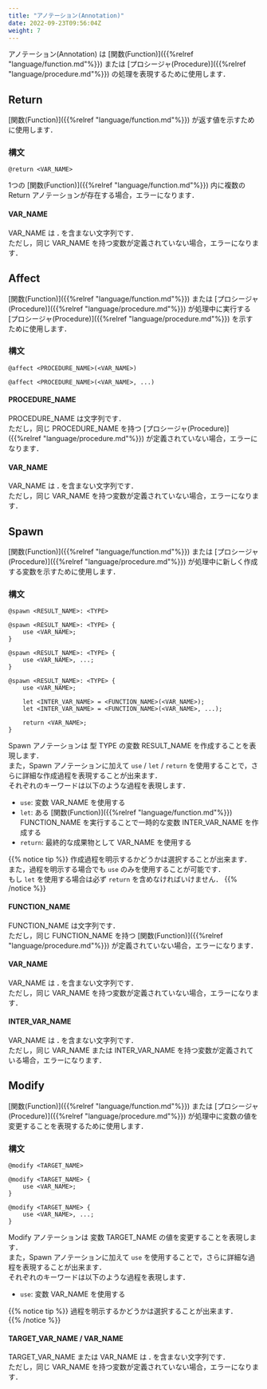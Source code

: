 ```yaml
---
title: "アノテーション(Annotation)"
date: 2022-09-23T09:56:04Z
weight: 7
---
```


アノテーション(Annotation) は [関数(Function)]({{%relref "language/function.md"%}}) または [プロシージャ(Procedure)]({{%relref "language/procedure.md"%}}) の処理を表現するために使用します．

## Return

[関数(Function)]({{%relref "language/function.md"%}}) が返す値を示すために使用します．

### 構文

```text
@return <VAR_NAME>
```

1つの [関数(Function)]({{%relref "language/function.md"%}}) 内に複数の Return アノテーションが存在する場合，エラーになります．

#### VAR_NAME

VAR_NAME は **\.** を含まない文字列です．  
ただし，同じ VAR_NAME を持つ変数が定義されていない場合，エラーになります．

## Affect

[関数(Function)]({{%relref "language/function.md"%}}) または [プロシージャ(Procedure)]({{%relref "language/procedure.md"%}}) が処理中に実行する
[プロシージャ(Procedure)]({{%relref "language/procedure.md"%}}) を示すために使用します．

### 構文

```text
@affect <PROCEDURE_NAME>(<VAR_NAME>)

@affect <PROCEDURE_NAME>(<VAR_NAME>, ...)
```

#### PROCEDURE_NAME

PROCEDURE_NAME は文字列です．  
ただし，同じ PROCEDURE_NAME を持つ [プロシージャ(Procedure)]({{%relref "language/procedure.md"%}}) が定義されていない場合，エラーになります．

#### VAR_NAME

VAR_NAME は **\.** を含まない文字列です．  
ただし，同じ VAR_NAME を持つ変数が定義されていない場合，エラーになります．  

## Spawn

[関数(Function)]({{%relref "language/function.md"%}}) または [プロシージャ(Procedure)]({{%relref "language/procedure.md"%}}) が処理中に新しく作成する変数を示すために使用します．

### 構文

```text
@spawn <RESULT_NAME>: <TYPE>

@spawn <RESULT_NAME>: <TYPE> {
    use <VAR_NAME>;
}

@spawn <RESULT_NAME>: <TYPE> {
    use <VAR_NAME>, ...;
}

@spawn <RESULT_NAME>: <TYPE> {
    use <VAR_NAME>;

    let <INTER_VAR_NAME> = <FUNCTION_NAME>(<VAR_NAME>);
    let <INTER_VAR_NAME> = <FUNCTION_NAME>(<VAR_NAME>, ...);

    return <VAR_NAME>;
}
```

Spawn アノテーションは 型 TYPE の変数 RESULT_NAME を作成することを表現します．  
また，Spawn アノテーションに加えて `use` / `let` / `return` を使用することで，さらに詳細な作成過程を表現することが出来ます．  
それぞれのキーワードは以下のような過程を表現します．

- `use`: 変数 VAR_NAME を使用する
- `let`: ある [関数(Function)]({{%relref "language/function.md"%}}) FUNCTION_NAME を実行することで一時的な変数 INTER_VAR_NAME を作成する
- `return`: 最終的な成果物として VAR_NAME を使用する

{{% notice tip %}}
作成過程を明示するかどうかは選択することが出来ます．  
また，過程を明示する場合でも `use` のみを使用することが可能です．  
もし `let` を使用する場合は必ず `return` を含めなければいけません．
{{% /notice %}}

#### FUNCTION_NAME

FUNCTION_NAME は文字列です．  
ただし，同じ FUNCTION_NAME を持つ [関数(Function)]({{%relref "language/procedure.md"%}}) が定義されていない場合，エラーになります．

#### VAR_NAME

VAR_NAME は **\.** を含まない文字列です．  
ただし，同じ VAR_NAME を持つ変数が定義されていない場合，エラーになります．  

#### INTER_VAR_NAME

VAR_NAME は **\.** を含まない文字列です．  
ただし，同じ VAR_NAME または INTER_VAR_NAME を持つ変数が定義されている場合，エラーになります．  

## Modify

[関数(Function)]({{%relref "language/function.md"%}}) または [プロシージャ(Procedure)]({{%relref "language/procedure.md"%}}) が処理中に変数の値を変更することを表現するために使用します．

### 構文

```text
@modify <TARGET_NAME>

@modify <TARGET_NAME> {
    use <VAR_NAME>;
}

@modify <TARGET_NAME> {
    use <VAR_NAME>, ...;
}
```

Modify アノテーションは 変数 TARGET_NAME の値を変更することを表現します．  
また，Spawn アノテーションに加えて `use` を使用することで，さらに詳細な過程を表現することが出来ます．  
それぞれのキーワードは以下のような過程を表現します．

- `use`: 変数 VAR_NAME を使用する

{{% notice tip %}}
過程を明示するかどうかは選択することが出来ます．  
{{% /notice %}}

#### TARGET_VAR_NAME / VAR_NAME

TARGET_VAR_NAME または VAR_NAME は **\.** を含まない文字列です．  
ただし，同じ VAR_NAME を持つ変数が定義されていない場合，エラーになります．  
